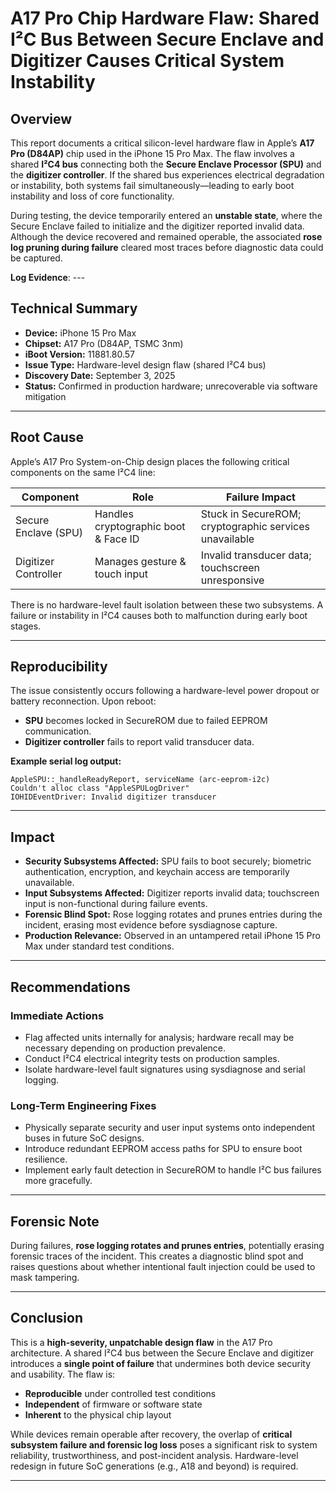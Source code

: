 # A17 Pro Chip Hardware Flaw: Shared I²C Bus Between Secure Enclave and Digitizer Causes Critical System Instability

## Overview

This report documents a critical silicon-level hardware flaw in Apple’s **A17 Pro (D84AP)** chip used in the iPhone 15 Pro Max. The flaw involves a shared **I²C4 bus** connecting both the **Secure Enclave Processor (SPU)** and the **digitizer controller**. If the shared bus experiences electrical degradation or instability, both systems fail simultaneously—leading to early boot instability and loss of core functionality.

During testing, the device temporarily entered an **unstable state**, where the Secure Enclave failed to initialize and the digitizer reported invalid data. Although the device recovered and remained operable, the associated **rose log pruning during failure** cleared most traces before diagnostic data could be captured.

**Log Evidence**: [
](https://archive.org/details/a-17-flaw-log-evidence)---

## Technical Summary

* **Device:** iPhone 15 Pro Max
* **Chipset:** A17 Pro (D84AP, TSMC 3nm)
* **iBoot Version:** 11881.80.57
* **Issue Type:** Hardware-level design flaw (shared I²C4 bus)
* **Discovery Date:** September 3, 2025
* **Status:** Confirmed in production hardware; unrecoverable via software mitigation

---

## Root Cause

Apple’s A17 Pro System-on-Chip design places the following critical components on the same I²C4 line:

| Component            | Role                                 | Failure Impact                                         |
| -------------------- | ------------------------------------ | ------------------------------------------------------ |
| Secure Enclave (SPU) | Handles cryptographic boot & Face ID | Stuck in SecureROM; cryptographic services unavailable |
| Digitizer Controller | Manages gesture & touch input        | Invalid transducer data; touchscreen unresponsive      |

There is no hardware-level fault isolation between these two subsystems. A failure or instability in I²C4 causes both to malfunction during early boot stages.

---

## Reproducibility

The issue consistently occurs following a hardware-level power dropout or battery reconnection. Upon reboot:

* **SPU** becomes locked in SecureROM due to failed EEPROM communication.
* **Digitizer controller** fails to report valid transducer data.

**Example serial log output:**

```
AppleSPU::_handleReadyReport, serviceName (arc-eeprom-i2c)
Couldn't alloc class "AppleSPULogDriver"
IOHIDEventDriver: Invalid digitizer transducer
```

---

## Impact

* **Security Subsystems Affected:** SPU fails to boot securely; biometric authentication, encryption, and keychain access are temporarily unavailable.
* **Input Subsystems Affected:** Digitizer reports invalid data; touchscreen input is non-functional during failure events.
* **Forensic Blind Spot:** Rose logging rotates and prunes entries during the incident, erasing most evidence before sysdiagnose capture.
* **Production Relevance:** Observed in an untampered retail iPhone 15 Pro Max under standard test conditions.

---

## Recommendations

### Immediate Actions

* Flag affected units internally for analysis; hardware recall may be necessary depending on production prevalence.
* Conduct I²C4 electrical integrity tests on production samples.
* Isolate hardware-level fault signatures using sysdiagnose and serial logging.

### Long-Term Engineering Fixes

* Physically separate security and user input systems onto independent buses in future SoC designs.
* Introduce redundant EEPROM access paths for SPU to ensure boot resilience.
* Implement early fault detection in SecureROM to handle I²C bus failures more gracefully.

---

## Forensic Note

During failures, **rose logging rotates and prunes entries**, potentially erasing forensic traces of the incident. This creates a diagnostic blind spot and raises questions about whether intentional fault injection could be used to mask tampering.

---

## Conclusion

This is a **high-severity, unpatchable design flaw** in the A17 Pro architecture. A shared I²C4 bus between the Secure Enclave and digitizer introduces a **single point of failure** that undermines both device security and usability. The flaw is:

* **Reproducible** under controlled test conditions
* **Independent** of firmware or software state
* **Inherent** to the physical chip layout

While devices remain operable after recovery, the overlap of **critical subsystem failure and forensic log loss** poses a significant risk to system reliability, trustworthiness, and post-incident analysis. Hardware-level redesign in future SoC generations (e.g., A18 and beyond) is required.

---

